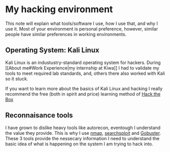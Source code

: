# My hacking environment
This note will explain what tools/software I use, how I use that, and why I use it. Most of your environment is personal preference, however, similar people have similar preferences in working environments. 

## Operating System: Kali Linux
Kali Linux is an industustry-standard operating system for hackers. During [[About me#Work Experience|my internship at Kiwa]] I had to validate my tools to meet required lab standards, and, others there also worked with Kali so it stuck.

If you want to learn more about the basics of Kali Linux and hacking I really recommend the free (both in spirit and price) learning method of [Hack the Box](https://www.hackthebox.com/)

## Reconnaisance tools
I have grown to dislike heavy tools like autorecon, eventough I understand the value they provide. This is why I use [nmap](https://nmap.org/), [searchsploit](https://www.exploit-db.com/searchsploit) and [Gobuster](https://github.com/OJ/gobuster). These 3 tools provide the nessecary information I need to understand the basic idea of what is happening on the system I am trying to hack into.